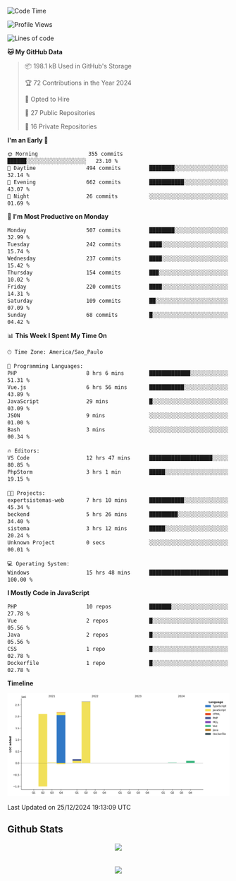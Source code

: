  
<!--START_SECTION:waka-->
![Code Time](http://img.shields.io/badge/Code%20Time-1%2C720%20hrs%2018%20mins-blue)

![Profile Views](http://img.shields.io/badge/Profile%20Views-28-blue)

![Lines of code](https://img.shields.io/badge/From%20Hello%20World%20I%27ve%20Written-7.2%20million%20lines%20of%20code-blue)

**🐱 My GitHub Data** 

> 📦 198.1 kB Used in GitHub's Storage 
 > 
> 🏆 72 Contributions in the Year 2024
 > 
> 💼 Opted to Hire
 > 
> 📜 27 Public Repositories 
 > 
> 🔑 16 Private Repositories 
 > 
**I'm an Early 🐤** 

```text
🌞 Morning                355 commits         ██████░░░░░░░░░░░░░░░░░░░   23.10 % 
🌆 Daytime                494 commits         ████████░░░░░░░░░░░░░░░░░   32.14 % 
🌃 Evening                662 commits         ███████████░░░░░░░░░░░░░░   43.07 % 
🌙 Night                  26 commits          ░░░░░░░░░░░░░░░░░░░░░░░░░   01.69 % 
```
📅 **I'm Most Productive on Monday** 

```text
Monday                   507 commits         ████████░░░░░░░░░░░░░░░░░   32.99 % 
Tuesday                  242 commits         ████░░░░░░░░░░░░░░░░░░░░░   15.74 % 
Wednesday                237 commits         ████░░░░░░░░░░░░░░░░░░░░░   15.42 % 
Thursday                 154 commits         ███░░░░░░░░░░░░░░░░░░░░░░   10.02 % 
Friday                   220 commits         ████░░░░░░░░░░░░░░░░░░░░░   14.31 % 
Saturday                 109 commits         ██░░░░░░░░░░░░░░░░░░░░░░░   07.09 % 
Sunday                   68 commits          █░░░░░░░░░░░░░░░░░░░░░░░░   04.42 % 
```


📊 **This Week I Spent My Time On** 

```text
🕑︎ Time Zone: America/Sao_Paulo

💬 Programming Languages: 
PHP                      8 hrs 6 mins        █████████████░░░░░░░░░░░░   51.31 % 
Vue.js                   6 hrs 56 mins       ███████████░░░░░░░░░░░░░░   43.89 % 
JavaScript               29 mins             █░░░░░░░░░░░░░░░░░░░░░░░░   03.09 % 
JSON                     9 mins              ░░░░░░░░░░░░░░░░░░░░░░░░░   01.00 % 
Bash                     3 mins              ░░░░░░░░░░░░░░░░░░░░░░░░░   00.34 % 

🔥 Editors: 
VS Code                  12 hrs 47 mins      ████████████████████░░░░░   80.85 % 
PhpStorm                 3 hrs 1 min         █████░░░░░░░░░░░░░░░░░░░░   19.15 % 

🐱‍💻 Projects: 
expertsistemas-web       7 hrs 10 mins       ███████████░░░░░░░░░░░░░░   45.34 % 
beckend                  5 hrs 26 mins       █████████░░░░░░░░░░░░░░░░   34.40 % 
sistema                  3 hrs 12 mins       █████░░░░░░░░░░░░░░░░░░░░   20.24 % 
Unknown Project          0 secs              ░░░░░░░░░░░░░░░░░░░░░░░░░   00.01 % 

💻 Operating System: 
Windows                  15 hrs 48 mins      █████████████████████████   100.00 % 
```

**I Mostly Code in JavaScript** 

```text
PHP                      10 repos            ███████░░░░░░░░░░░░░░░░░░   27.78 % 
Vue                      2 repos             █░░░░░░░░░░░░░░░░░░░░░░░░   05.56 % 
Java                     2 repos             █░░░░░░░░░░░░░░░░░░░░░░░░   05.56 % 
CSS                      1 repo              █░░░░░░░░░░░░░░░░░░░░░░░░   02.78 % 
Dockerfile               1 repo              █░░░░░░░░░░░░░░░░░░░░░░░░   02.78 % 
```



**Timeline**

![Lines of Code chart](https://raw.githubusercontent.com/MaueDev/MaueDev/main/assets/bar_graph.png)


 Last Updated on 25/12/2024 19:13:09 UTC
<!--END_SECTION:waka-->

## Github Stats  
<div align="center"><img src="https://github-readme-stats.vercel.app/api/top-langs/?username=MaueDev&hide_border=true&layout=compact" align="center" /></div>  

<br/>  

<br/>  

<div align="center">
<img src="https://komarev.com/ghpvc/?username=MaueDev&&style=flat-square" align="center" />
</div>  
  
